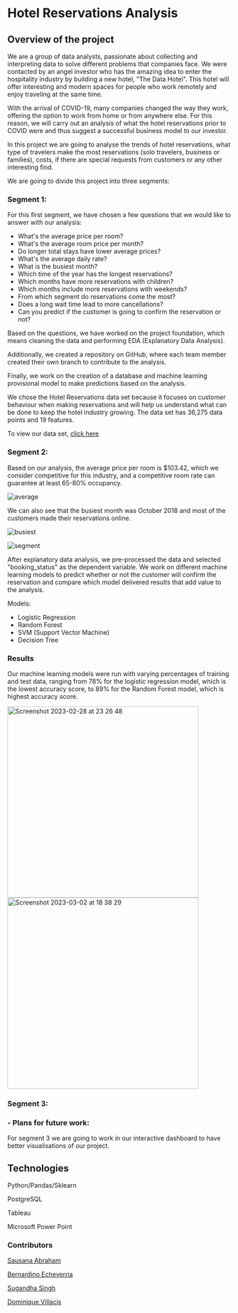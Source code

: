 # Hotel Reservations Analysis

## Overview of the project

We are a group of data analysts, passionate about collecting and interpreting data to solve different problems that companies face. We were contacted by an angel investor who has the amazing idea to enter the hospitality industry by building a new hotel, "The Data Hotel". This hotel will offer interesting and modern spaces for people who work remotely and enjoy traveling at the same time.

With the arrival of COVID-19, many companies changed the way they work, offering the option to work from home or from anywhere else. For this reason, we will carry out an analysis of what the hotel reservations prior to COVID were and thus suggest a successful business model to our investor.

In this project we are going to analyse the trends of hotel reservations, what type of travelers make the most reservations (solo travelers, business or families), costs, if there are special requests from customers or any other interesting find.

We are going to divide this project into three segments:

### Segment 1:

For this first segment, we have chosen a few questions that we would like to answer with our analysis:

- What's the average price per room?
- What's the average room price per month?
- Do longer total stays have lower average prices?
- What's the average daily rate?
- What is the busiest month?
- Which time of the year has the longest reservations?
- Which months have more reservations with children?
- Which months include more reservations with weekends?
- From which segment do reservations come the most?
- Does a long wait time lead to more cancellations?
- Can you predict if the customer is going to confirm the reservation or not?

Based on the questions, we have worked on the project foundation, which means cleaning the data and performing EDA (Explanatory Data Analysis).

Additionally, we created a repository on GitHub, where each team member created their own branch to contribute to the analysis.

Finally, we work on the creation of a database and machine learning provisional model to make predictions based on the analysis.

We chose the Hotel Reservations data set because it focuses on customer behaviour when making reservations and will help us understand what can be done to keep the hotel industry growing. The data set has 36,275 data points and 19 features.

To view our data set, [click here](https://www.kaggle.com/datasets/ahsan81/hotel-reservations-classification-dataset)

### Segment 2:

Based on our analysis, the average price per room is $103.42, which we consider competitive for this industry, and a competitive room rate can guarantee at least 65-80% occupancy.

![average](https://user-images.githubusercontent.com/112814924/222591273-f9c4263d-7cc4-48ad-ab44-00820774d9c8.png)

We can also see that the busiest month was October 2018 and most of the customers made their reservations online.

![busiest](https://user-images.githubusercontent.com/112814924/222591364-a8d3725f-4235-4eab-a142-50cf78615ddd.png)

![segment](https://user-images.githubusercontent.com/112814924/222591441-6bffac4e-2322-460f-8f20-39b0efe45c3d.png)

After explanatory data analysis, we pre-processed the data and selected "booking_status" as the dependent variable. We work on different machine learning models to predict whether or not the customer will confirm the reservation and compare which model delivered results that add value to the analysis.

Models:

- Logistic Regression
- Random Forest
- SVM (Support Vector Machine)
- Decision Tree

### Results

Our machine learning models were run with varying percentages of training and test data, ranging from 78% for the logistic regression model, which is the lowest accuracy score, to 89% for the Random Forest model, which is highest accuracy score.

<img width="430" alt="Screenshot 2023-02-28 at 23 26 48" src="https://user-images.githubusercontent.com/112814924/222591513-8a6e1355-3673-48c3-86d1-4083c408033e.png">

<img width="430" alt="Screenshot 2023-03-02 at 18 38 29" src="https://user-images.githubusercontent.com/112814924/222591560-7be2b16b-e59a-4265-bd87-3de8b9ad974f.png">

### Segment 3:

### - Plans for future work: 

For segment 3 we are going to work in our interactive dashboard to have better visualisations of our project.

## Technologies

Python/Pandas/Sklearn

PostgreSQL

Tableau

Microsoft Power Point

### Contributors

[Sausana Abraham](https://github.com/Sausana)

[Bernardino Echeverria](https://github.com/bernardinoe)

[Sugandha Singh](https://github.com/sugandha001)

[Dominique Villacis](https://github.com/domivillacis)
